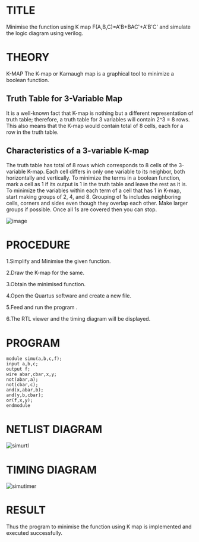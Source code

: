 # TITLE
Minimise the function using K map F(A,B,C)=A'B+BAC'+A'B'C' and simulate the logic diagram using verilog.

# THEORY
K-MAP
The K-map or Karnaugh map is a graphical tool to minimize a boolean function.
## Truth Table for 3-Variable Map
It is a well-known fact that K-map is nothing but a different representation of truth table; therefore, a truth table for 3 variables will contain 2^3 = 8 rows. This also means that the K-map would contain total of 8 cells, each for a row in the truth table.
## Characteristics of a 3-variable K-map
The truth table has total of 8 rows which corresponds to 8 cells of the 3-variable K-map.
Each cell differs in only one variable to its neighbor, both horizontally and vertically.
To minimize the terms in a boolean function, mark a cell as 1 if its output is 1 in the truth table and leave the rest as it is.
To minimize the variables within each term of a cell that has 1 in K-map, start making groups of 2, 4, and 8.
Grouping of 1s includes neighboring cells, corners and sides even though they overlap each other.
Make larger groups if possible.
Once all 1s are covered then you can stop.

![image](https://github.com/Priya-Loganathan/Simulation-project--Digital-Electronics/assets/121166075/22523d8c-26bb-47d6-8ed0-c399f6483e08)


# PROCEDURE
1.Simplify and Minimise the given function.

2.Draw the K-map for the same.

3.Obtain the minimised function.

4.Open the Quartus software and create a new file.

5.Feed and run the program .

6.The RTL viewer and the timing diagram will be displayed.
# PROGRAM
```
module simu(a,b,c,f);
input a,b,c;
output f;
wire abar,cbar,x,y;
not(abar,a);
not(cbar,c);
and(x,abar,b);
and(y,b,cbar);
or(f,x,y);
endmodule 
```

# NETLIST DIAGRAM
![simurtl](https://github.com/Priya-Loganathan/Simulation-project--Digital-Electronics/assets/121166075/0c795f0e-6b87-4fdd-bd4b-752dd9fbf659)

# TIMING DIAGRAM
![simutimer](https://github.com/Priya-Loganathan/Simulation-project--Digital-Electronics/assets/121166075/3c81f3c5-73f7-4fcc-9387-693acdfa381e)

# RESULT
Thus the program to minimise the function using K map is implemented and executed successfully.
